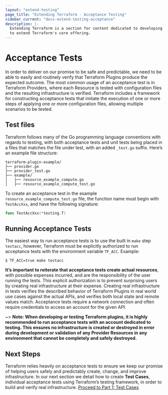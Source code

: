 ```yaml
---
layout: "extend-testing"
page_title: "Extending Terraform - Acceptance Testing"
sidebar_current: "docs-extend-testing-acceptance"
description: |-
  Extending Terraform is a section for content dedicated to developing Plugins
  to extend Terraform's core offering.
---
```


# Acceptance Tests 

In order to deliver on our promise to be safe and predictable,
we need to be able to easily and routinely verify that Terraform Plugins produce
the expected outcome. The most common usage of an acceptance test is in
Terraform Providers, where each Resource is tested with configuration files and
the resulting infrastructure is verified. Terraform includes a framework for
constructing acceptance tests that imitate the execution of one or more steps of
applying one or more configuration files, allowing multiple scenarios to be
tested.

## Test files

Terraform follows many of the Go programming language conventions with regards
to testing, with both acceptance tests and unit tests being placed in a files
that matches the file under test, with an added `_test.go` suffix. Here’s an
example file structure:

```
terraform-plugin-example/ 
├── provider.go 
├── provider_test.go 
├── example/
│   ├── resource_example_compute.go 
│   ├── resource_example_compute_test.go 
```

To create an acceptance test in the example `resource_example_compute_test.go`
file, the function name must begin with `TestAccXxx`, and have the following
signature:

```go
func TestAccXxx(*testing.T)
```

## Running Acceptance Tests

The easiest way to run acceptance tests is to use the built in `make` step
`testacc`, however, Terraform must be explicitly authorized to run acceptance
tests with the environment variable `TF_ACC`. Example:

```shell
$ TF_ACC=true make testacc 
```

**It’s important to reiterate that acceptance tests create actual resources**,
with possible expenses incurred, and are the responsibility of the user running
the tests. This explicit authorization is to prevent surprising users by
creating real infrastructure at their expense. Creating real infrastructure in
tests verifies the described behavior of Terraform Plugins in real world use
cases against the actual APIs,  and verifies both local state and remote values
match. Acceptance tests require a network connection and often require
credentials to access an account for the given API.

~> **Note: When developing or testing Terraform plugins, it is highly
recommended to run acceptance tests with an account dedicated to testing. This
ensures no infrastructure is created or destroyed in error during development or
validation of any Provider Resources in any environment that cannot be
completely and safely destroyed.**

## Next Steps

Terraform relies heavily on acceptance tests to ensure we keep our promise of
helping users  safely and predictably create, change, and improve
infrastructure. In our next section we detail how to create **Test Cases**,
individual acceptance tests using Terraform’s testing framework, in order to
build and verify real infrastructure. [Proceed to Part 1: Test
Cases](/docs/extend/testing/acceptance-tests/testcase.html)
